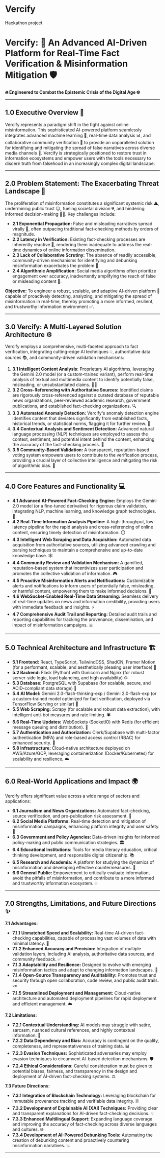 # Vercify
Hackathon project
# Vercify: 🤖 An Advanced AI-Driven Platform for Real-Time Fact Verification & Misinformation Mitigation 🛡️

**🔥 Engineered to Combat the Epistemic Crisis of the Digital Age 🌐**

---

## 1.0 Executive Overview 🎯

Vercify represents a paradigm shift in the fight against online misinformation. This sophisticated AI-powered platform seamlessly integrates advanced machine learning 🧠, real-time data analysis 📊, and collaborative community verification 🤝 to provide an unparalleled solution for identifying and mitigating the spread of false narratives across diverse media channels 📰. Vercify is strategically positioned to restore trust in information ecosystems and empower users with the tools necessary to discern truth from falsehood in an increasingly complex digital landscape.

---

## 2.0 Problem Statement: The Exacerbating Threat Landscape 🚨

The proliferation of misinformation constitutes a significant systemic risk ⚠️, undermining public trust 😔, fueling societal division 💔, and hindering informed decision-making 🙅‍♀️. Key challenges include:

*   **2.1 Exponential Propagation:** False and misleading narratives spread virally 🚀, often outpacing traditional fact-checking methods by orders of magnitude.
*   **2.2 Latency in Verification:** Existing fact-checking processes are inherently reactive 🐌, rendering them inadequate to address the real-time dynamics of online information dissemination.
*   **2.3 Lack of Collaborative Scrutiny:** The absence of readily accessible, community-driven mechanisms for identifying and debunking misinformation exacerbates the problem 👥.
*   **2.4 Algorithmic Amplification:** Social media algorithms often prioritize engagement over accuracy, inadvertently amplifying the reach of false or misleading content 📢.

**Objective:** To engineer a robust, scalable, and adaptive AI-driven platform 💪 capable of proactively detecting, analyzing, and mitigating the spread of misinformation in real-time, thereby promoting a more informed, resilient, and trustworthy information environment ✅.

---

## 3.0 Vercify: A Multi-Layered Solution Architecture ⚙️

Vercify employs a comprehensive, multi-faceted approach to fact verification, integrating cutting-edge AI techniques 💡, authoritative data sources 📚, and community-driven validation mechanisms:

1.  **3.1 Intelligent Content Analysis:** Proprietary AI algorithms, leveraging the Gemini 2.0 model (or a custom-trained variant), perform real-time analysis of textual and multimedia content to identify potentially false, misleading, or unsubstantiated claims. 🕵️‍♀️
2.  **3.2 Cross-Referencing with Authoritative Sources:** Identified claims are rigorously cross-referenced against a curated database of reputable news organizations, peer-reviewed academic research, government publications, and established fact-checking organizations. 🔍
3.  **3.3 Automated Anomaly Detection:** Vercify's anomaly detection engine identifies content that deviates significantly from established facts, historical trends, or statistical norms, flagging it for further review. 🚩
4.  **3.4 Contextual Analysis and Sentiment Detection:** Advanced natural language processing (NLP) techniques are employed to assess the context, sentiment, and potential intent behind the content, enhancing the accuracy of the fact-checking process. 🤔
5.  **3.5 Community-Based Validation:** A transparent, reputation-based voting system empowers users to contribute to the verification process, providing a crucial layer of collective intelligence and mitigating the risk of algorithmic bias. 🙌

---

## 4.0 Core Features and Functionality 💻

*   **4.1 Advanced AI-Powered Fact-Checking Engine:** Employs the Gemini 2.0 model (or a fine-tuned derivative) for rigorous claim validation, integrating NLP, machine learning, and knowledge graph technologies. 🧠
*   **4.2 Real-Time Information Analysis Pipeline:** A high-throughput, low-latency pipeline for the rapid analysis and cross-referencing of online content, ensuring timely detection of misinformation. ⏱️
*   **4.3 Intelligent Web Scraping and Data Acquisition:** Automated data acquisition from authoritative sources, utilizing advanced crawling and parsing techniques to maintain a comprehensive and up-to-date knowledge base. 🕸️
*   **4.4 Community Review and Validation Mechanism:** A gamified, reputation-based system that incentivizes user participation and promotes the collective validation of information. 🎮
*   **4.5 Proactive Misinformation Alerts and Notifications:** Customizable alerts and notifications to inform users of potentially false, misleading, or harmful content, empowering them to make informed decisions. 🔔
*   **4.6 WebSocket-Enabled Real-Time Data Streaming:** Seamless delivery of real-time updates on news and information credibility, providing users with immediate feedback and insights. ⚡
*   **4.7 Comprehensive Audit Trail and Reporting:** Detailed audit trails and reporting capabilities for tracking the provenance, dissemination, and impact of misinformation campaigns. 📊

---

## 5.0 Technical Architecture and Infrastructure 🏗️

*   **5.1 Frontend:** React, TypeScript, TailwindCSS, ShadCN, Framer Motion (for a performant, scalable, and aesthetically pleasing user interface) 🎨
*   **5.2 Backend:** Flask (Python) with Gunicorn and Nginx (for robust server-side logic, load balancing, and high availability) ⚙️
*   **5.3 Database:** PostgreSQL with Supabase (for scalable, secure, and ACID-compliant data storage) 💾
*   **5.4 AI Model:** Gemini 2.0-flash-thinking-exp / Gemini 2.0-flash-exp (or a custom-trained model optimized for fact verification, deployed via TensorFlow Serving or similar) 🧠
*   **5.5 Web Scraping:** Scrapy (for scalable and robust data extraction), with intelligent anti-bot measures and rate limiting. 🕷️
*   **5.6 Real-Time Updates:** WebSockets (SocketIO) with Redis (for efficient message queuing and distribution). 💬
*   **5.7 Authentication and Authorization:** Clerk/Supabase with multi-factor authentication (MFA) and role-based access control (RBAC) for enhanced security. 🔐
*   **5.8 Infrastructure:** Cloud-native architecture deployed on AWS/Azure/GCP, leveraging containerization (Docker/Kubernetes) for scalability and resilience. ☁️

---

## 6.0 Real-World Applications and Impact 🌍

Vercify offers significant value across a wide range of sectors and applications:

*   **6.1 Journalism and News Organizations:** Automated fact-checking, source verification, and pre-publication risk assessment. 📰
*   **6.2 Social Media Platforms:** Real-time detection and mitigation of misinformation campaigns, enhancing platform integrity and user safety. 📱
*   **6.3 Government and Policy Agencies:** Data-driven insights for informed policy-making and public communication strategies. 🏛️
*   **6.4 Educational Institutions:** Tools for media literacy education, critical thinking development, and responsible digital citizenship. 📚
*   **6.5 Research and Academia:** A platform for studying the dynamics of misinformation and developing effective countermeasures. 🔬
*   **6.6 General Public:** Empowerment to critically evaluate information, avoid the pitfalls of misinformation, and contribute to a more informed and trustworthy information ecosystem. 💡

---

## 7.0 Strengths, Limitations, and Future Directions ✨

**7.1 Advantages:**

*   **7.1.1 Unmatched Speed and Scalability:** Real-time AI-driven fact-checking capabilities, capable of processing vast volumes of data with minimal latency. 🚀
*   **7.1.2 Enhanced Accuracy and Precision:** Integration of multiple validation layers, including AI analysis, authoritative data sources, and community feedback. ✅
*   **7.1.3 Adaptability and Resilience:** Designed to evolve with emerging misinformation tactics and adapt to changing information landscapes. 🔄
*   **7.1.4 Open-Source Transparency and Auditability:** Promotes trust and security through open collaboration, code review, and public audit trails. 🗝️
*   **7.1.5 Streamlined Deployment and Management:** Cloud-native architecture and automated deployment pipelines for rapid deployment and efficient management. ☁️

**7.2 Limitations:**

*   **7.2.1 Contextual Understanding:** AI models may struggle with satire, sarcasm, nuanced cultural references, and highly contextual information. 🤔
*   **7.2.2 Data Dependency and Bias:** Accuracy is contingent on the quality, completeness, and representativeness of training data. 📊
*   **7.2.3 Evasion Techniques:** Sophisticated adversaries may employ evasion techniques to circumvent AI-based detection mechanisms. 🛡️
*   **7.2.4 Ethical Considerations:** Careful consideration must be given to potential biases, fairness, and transparency in the design and deployment of AI-driven fact-checking systems. ⚖️

**7.3 Future Directions:**

*   **7.3.1 Integration of Blockchain Technology:** Leveraging blockchain for immutable provenance tracking and verifiable data integrity. ⛓️
*   **7.3.2 Development of Explainable AI (XAI) Techniques:** Providing clear and transparent explanations for AI-driven fact-checking decisions. 💡
*   **7.3.3 Enhanced Multilingual Support:** Expanding language coverage and improving the accuracy of fact-checking across diverse languages and cultures. 🌐
*   **7.3.4 Development of AI-Powered Debunking Tools:** Automating the creation of debunking content and proactively countering misinformation narratives. 💥

---
